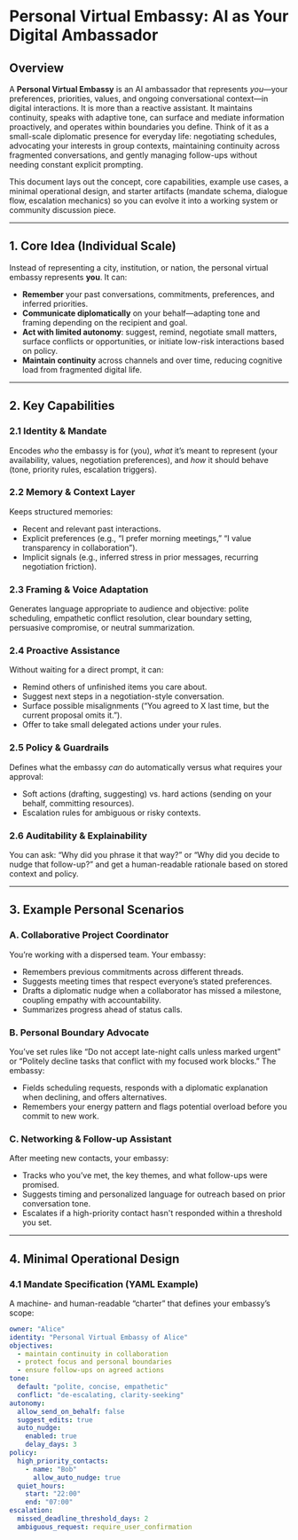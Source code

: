 # Personal Virtual Embassy: AI as Your Digital Ambassador

## Overview

A **Personal Virtual Embassy** is an AI ambassador that represents *you*—your preferences, priorities, values, and ongoing conversational context—in digital interactions. It is more than a reactive assistant. It maintains continuity, speaks with adaptive tone, can surface and mediate information proactively, and operates within boundaries you define. Think of it as a small-scale diplomatic presence for everyday life: negotiating schedules, advocating your interests in group contexts, maintaining continuity across fragmented conversations, and gently managing follow-ups without needing constant explicit prompting.

This document lays out the concept, core capabilities, example use cases, a minimal operational design, and starter artifacts (mandate schema, dialogue flow, escalation mechanics) so you can evolve it into a working system or community discussion piece.

---

## 1. Core Idea (Individual Scale)

Instead of representing a city, institution, or nation, the personal virtual embassy represents **you**. It can:

- **Remember** your past conversations, commitments, preferences, and inferred priorities.
- **Communicate diplomatically** on your behalf—adapting tone and framing depending on the recipient and goal.
- **Act with limited autonomy**: suggest, remind, negotiate small matters, surface conflicts or opportunities, or initiate low-risk interactions based on policy.
- **Maintain continuity** across channels and over time, reducing cognitive load from fragmented digital life.

---

## 2. Key Capabilities

### 2.1 Identity & Mandate
Encodes *who* the embassy is for (you), *what* it’s meant to represent (your availability, values, negotiation preferences), and *how* it should behave (tone, priority rules, escalation triggers).

### 2.2 Memory & Context Layer
Keeps structured memories:
- Recent and relevant past interactions.
- Explicit preferences (e.g., “I prefer morning meetings,” “I value transparency in collaboration”).
- Implicit signals (e.g., inferred stress in prior messages, recurring negotiation friction).

### 2.3 Framing & Voice Adaptation
Generates language appropriate to audience and objective: polite scheduling, empathetic conflict resolution, clear boundary setting, persuasive compromise, or neutral summarization.

### 2.4 Proactive Assistance
Without waiting for a direct prompt, it can:
- Remind others of unfinished items you care about.
- Suggest next steps in a negotiation-style conversation.
- Surface possible misalignments (“You agreed to X last time, but the current proposal omits it.”).
- Offer to take small delegated actions under your rules.

### 2.5 Policy & Guardrails
Defines what the embassy *can* do automatically versus what requires your approval:
- Soft actions (drafting, suggesting) vs. hard actions (sending on your behalf, committing resources).
- Escalation rules for ambiguous or risky contexts.

### 2.6 Auditability & Explainability
You can ask: “Why did you phrase it that way?” or “Why did you decide to nudge that follow-up?” and get a human-readable rationale based on stored context and policy.

---

## 3. Example Personal Scenarios

### A. Collaborative Project Coordinator
You’re working with a dispersed team. Your embassy:
- Remembers previous commitments across different threads.
- Suggests meeting times that respect everyone’s stated preferences.
- Drafts a diplomatic nudge when a collaborator has missed a milestone, coupling empathy with accountability.
- Summarizes progress ahead of status calls.

### B. Personal Boundary Advocate
You’ve set rules like “Do not accept late-night calls unless marked urgent” or “Politely decline tasks that conflict with my focused work blocks.” The embassy:
- Fields scheduling requests, responds with a diplomatic explanation when declining, and offers alternatives.
- Remembers your energy pattern and flags potential overload before you commit to new work.

### C. Networking & Follow-up Assistant
After meeting new contacts, your embassy:
- Tracks who you’ve met, the key themes, and what follow-ups were promised.
- Suggests timing and personalized language for outreach based on prior conversation tone.
- Escalates if a high-priority contact hasn't responded within a threshold you set.

---

## 4. Minimal Operational Design

### 4.1 Mandate Specification (YAML Example)
A machine- and human-readable “charter” that defines your embassy’s scope:

```yaml
owner: "Alice"
identity: "Personal Virtual Embassy of Alice"
objectives:
  - maintain continuity in collaboration
  - protect focus and personal boundaries
  - ensure follow-ups on agreed actions
tone:
  default: "polite, concise, empathetic"
  conflict: "de-escalating, clarity-seeking"
autonomy:
  allow_send_on_behalf: false
  suggest_edits: true
  auto_nudge:
    enabled: true
    delay_days: 3
policy:
  high_priority_contacts:
    - name: "Bob"
      allow_auto_nudge: true
  quiet_hours:
    start: "22:00"
    end: "07:00"
escalation:
  missed_deadline_threshold_days: 2
  ambiguous_request: require_user_confirmation
`````
